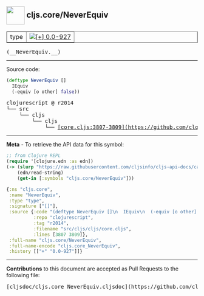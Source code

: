 ## <img width="48px" valign="middle" src="http://i.imgur.com/Hi20huC.png"> cljs.core/NeverEquiv

 <table border="1">
<tr>

<td>type</td>
<td><a href="https://github.com/cljsinfo/cljs-api-docs/tree/0.0-927"><img valign="middle" alt="[+] 0.0-927" src="https://img.shields.io/badge/+-0.0--927-lightgrey.svg"></a> </td>
</tr>
</table>

 <samp>
(__NeverEquiv.__)<br>
</samp>

---





Source code:

```clj
(deftype NeverEquiv []
  IEquiv
  (-equiv [o other] false))
```

 <pre>
clojurescript @ r2014
└── src
    └── cljs
        └── cljs
            └── <ins>[core.cljs:3807-3809](https://github.com/clojure/clojurescript/blob/r2014/src/cljs/cljs/core.cljs#L3807-L3809)</ins>
</pre>


---

__Meta__ - To retrieve the API data for this symbol:

```clj
;; from Clojure REPL
(require '[clojure.edn :as edn])
(-> (slurp "https://raw.githubusercontent.com/cljsinfo/cljs-api-docs/catalog/cljs-api.edn")
    (edn/read-string)
    (get-in [:symbols "cljs.core/NeverEquiv"]))
```

```clj
{:ns "cljs.core",
 :name "NeverEquiv",
 :type "type",
 :signature ["[]"],
 :source {:code "(deftype NeverEquiv []\n  IEquiv\n  (-equiv [o other] false))",
          :repo "clojurescript",
          :tag "r2014",
          :filename "src/cljs/cljs/core.cljs",
          :lines [3807 3809]},
 :full-name "cljs.core/NeverEquiv",
 :full-name-encode "cljs.core_NeverEquiv",
 :history [["+" "0.0-927"]]}

```

---

__Contributions__ to this document are accepted as Pull Requests to the following file:

 <pre>
[cljsdoc/cljs.core_NeverEquiv.cljsdoc](https://github.com/cljsinfo/cljs-api-docs/blob/master/cljsdoc/cljs.core_NeverEquiv.cljsdoc)
</pre>

